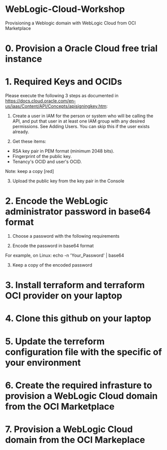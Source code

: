# WebLogic-Cloud-Workshop
Provisioning a Weblogic domain with WebLogic Cloud from OCI Marketplace

# 0. Provision a Oracle Cloud free trial instance

# 1. Required Keys and OCIDs
Please execute the following 3 steps as documented in https://docs.cloud.oracle.com/en-us/iaas/Content/API/Concepts/apisigningkey.htm:

1. Create a user in IAM for the person or system who will be calling the API, and put that user in at least one IAM group with any desired permissions. See Adding Users. You can skip this if the user exists already.

2. Get these items:

  * RSA key pair in PEM format (minimum 2048 bits).
  * Fingerprint of the public key.
  * Tenancy's OCID and user's OCID.

Note: keep a copy [red]

3. Upload the public key from the key pair in the Console

# 2. Encode the WebLogic administrator password in base64 format

1. Choose a password with the following requirements

2. Encode the password in base64 format

  For example, on Linux:
    echo -n 'Your_Password' | base64

3. Keep a copy of the encoded password

# 3. Install terraform and terraform OCI provider on your laptop

# 4. Clone this github on your laptop

# 5. Update the terreform configuration file with the specific of your environment

# 6. Create the required infrasture to provision a WebLogic Cloud domain from the OCI Marketplace

# 7. Provision a WebLogic Cloud domain from the OCI Markeplace


